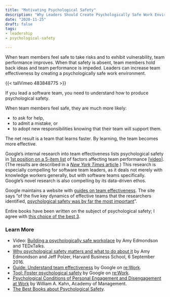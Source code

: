 ```yaml
---
title: "Motivating Psychological Safety"
description: "Why Leaders Should Create Psychologically Safe Work Environments"
date: "2020-11-25"
draft: false
tags:
- leadership
- psychological-safety

---
```



When team members feel safe to take risks and to exhibit vulnerability, team
performance improves. When that safety is absent, team members hold back ideas
and team performance is impeded. Leaders can increase team effectiveness by
creating a psychologically safe work environment.

<!--more-->


{{< tallVimeo 483848775 >}}

If you lead a software team, you need to understand how to produce
psychological safety.

When team members feel safe, they are much more likely:

- to ask for help,
- to admit a mistake, or
- to adopt new responsibilities knowing that their team will support them.

The net result is a team that learns faster. By learning, the team becomes more
effective.

Google’s internal research into team effectiveness lists psychological safety
in [1st position on a 5-item list](https://rework.withgoogle.com/blog/how-google-thinks-team-effectiveness/)
of factors affecting team performance
[[video](https://www.youtube.com/watch?v=xMMBpRDwp1s)].
(The results are described in a [_New York Times_ article](https://www.nytimes.com/2016/02/28/magazine/what-google-learned-from-its-quest-to-build-the-perfect-team.html).)
This research is especially compelling for software team leaders, as it deals
not merely with knowledge workers generally, but with software teams
specifically. Google’s novel research is also compelling by its data-driven
ethos.

Google maintains a website with [guides on team effectiveness](https://rework.withgoogle.com/guides/understanding-team-effectiveness/).
The site says “of the five key dynamics of effective teams that the researchers
identified, [psychological safety was by far the most
important](https://rework.withgoogle.com/guides/understanding-team-effectiveness/steps/foster-psychological-safety/)”.

Entire books have been written on the subject of psychological safety; I agree
with [this choice of the best 3](http://cavemaninasuit.com/best-books-psychological-safety/).


### Learn More

- Video: [Building a psychologically safe workplace](https://www.youtube.com/watch?v=LhoLuui9gX8)
  by Amy Edmondson and TEDxTalks.
- [Why psychological safety matters and what to do about it](https://rework.withgoogle.com/blog/how-to-foster-psychological-safety/)
  by Amy Edmondson and Jeff Polzer, Harvard Business School, 6 September 2016.
- [Guide: Understand team effectiveness](https://rework.withgoogle.com/guides/understanding-team-effectiveness/)
  by Google on [re:Work](https://rework.withgoogle.com/).
- [Tool: Foster psychological safety](https://rework.withgoogle.com/guides/understanding-team-effectiveness/steps/foster-psychological-safety/)
  by Google on [re:Work](https://rework.withgoogle.com/).
- [Psychological Conditions of Personal Engagement and Disengagement at Work](https://doi.org/10.5465/256287)
  by William A. Kahn, Academy of Management.
- [The Best Books about Psychological Safety](http://cavemaninasuit.com/best-books-psychological-safety/).

